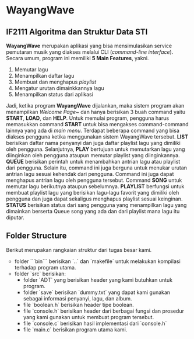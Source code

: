 <head>
  <h1>WayangWave</h1>
</head>
<body>
  <h2>IF2111 Algoritma dan Struktur Data STI</h2>
  <p><b>WayangWave</b> merupakan aplikasi yang bisa mensimulasikan service pemutaran musik yang diakses melalui CLI (<i>command-line interface</i>). Secara umum, program ini memiliki <strong>5 Main Features</strong>, yakni.</p>
  <ol>
    <li>Memutar lagu</li>
    <li>Menampilkan daftar lagu</li>
    <li>Membuat dan menghapus <i>playlist</i></li>
    <li>Mengatur urutan dimainkkannya lagu</li>
    <li>Menampilkan status dari aplikasi</li>
  </ol>
  <p> Jadi, ketika program <b>WayangWave</b> dijalankan, maka sistem program akan menampilkan <i>Welcome Page~</i> dan hanya berisikan 3 buah command yaitu <b>START</b>, <b>LOAD</b>, dan <b>HELP</b>. Untuk memulai program, pengguna harus memasukkan command <b>START</b> untuk bisa mengakses command-command lainnya yang ada di <i>main menu</i>. Terdapat beberapa command yang bisa diakses pengguna ketika menggunakan sistem WayangWave tersebut. <b>LIST</b> berisikan daftar nama penyanyi dan juga daftar playlist lagu yang dimiliki oleh pengguna. Selanjutnya, <b>PLAY</b> bertujuan untuk memutarkan lagu yang diinginkan oleh pengguna ataupun memutar playlist yang diinginkannya. <b>QUEUE</b> berisikan perintah untuk menambahkan antrian lagu atau playlist dari pengguna. Selain itu, command ini juga berguna untuk menukar urutan antrian lagu sesuai kehendak dari pengguna. Command ini juga dapat menghapus antrian lagu oleh pengguna tersebut. Command <b>SONG</b> untuk memutar lagu berikutnya ataupun sebelumnya. <b>PLAYLIST</b> berfungsi untuk membuat playlist lagu yang berisikan lagu-lagu favorit yang dimiliki oleh pengguna dan juga dapat sekaligus menghapus playlist sesuai keinginan. <b>STATUS</b> berisikan status dari sang pengguna yang menampilkan lagu yang dimainkan berserta Queue song yang ada dan dari playlist mana lagu itu diputar.</p>
<h2>Folder Structure</h2>
  <p>Berikut merupakan rangkaian struktur dari tugas besar kami.</p>
  <ul type = "circle">
    <li> folder ```bin``` berisikan `..` dan `makefile` untuk melakukan kompilasi terhadap program utama.</li>
    <li> folder `src` berisikan: 
        <ul type = "square">
          <li> folder `ADT` yang berisikan header yang kami butuhkan untuk program.</li>
          <li> folder `save` berisikan `dummy.txt` yang dapat kami gunakan sebagai informasi penyanyi, lagu, dan album.</li>
          <li> file `boolean.h` berisikan header tipe boolean.</li>
          <li> file `console.h` berisikan header dari berbagai fungsi dan prosedur yang kami gunakan untuk membuat program tersebut.</li>
          <li> file `console.c` berisikan hasil implementasi dari `console.h`</li>
          <li> file `main.c` berisikan program utama kami.</li>
        </ul>
        </li>
  </ul>
</body>


